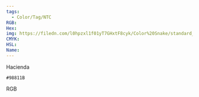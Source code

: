 ```yaml
---
tags:
  - Color/Tag/NTC
RGB:
Hex:
img: https://filedn.com/l0hpzxl1f01yT7GHxtF8cyk/Color%20Snake/standard_csv_to_svg//98811B.svg
CMYK:
HSL:
Name:
---
```

Hacienda
```palette
#98811B
```
RGB
